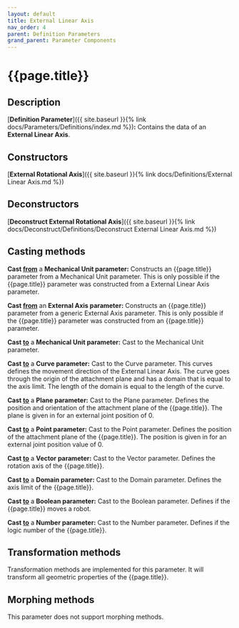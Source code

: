 ```yaml
---
layout: default
title: External Linear Axis
nav_order: 4
parent: Definition Parameters
grand_parent: Parameter Components
---
```


# **{{page.title}}**

## **Description**

[**Definition Parameter**]({{ site.baseurl }}{% link docs/Parameters/Definitions/index.md %})**:** 
Contains the data of an **External Linear Axis**.

## **Constructors**

[**External Rotational Axis**]({{ site.baseurl }}{% link docs/Definitions/External Linear Axis.md %})

## **Deconstructors**

[**Deconstruct External Rotational Axis**]({{ site.baseurl }}{% link docs/Deconstruct/Definitions/Deconstruct External Linear Axis.md %})

## **Casting methods**

**Cast <u>from</u>** a **Mechanical Unit parameter:** Constructs an {{page.title}} parameter from a Mechanical Unit parameter. This is only possible if the {{page.title}} parameter was constructed from a External Linear Axis parameter.

**Cast <u>from</u>** an **External Axis parameter:** Constructs an {{page.title}} parameter from a generic External Axis parameter. This is only possible if the {{page.title}} parameter was constructed from an {{page.title}} parameter.

**Cast <u>to</u>** a **Mechanical Unit parameter:** Cast to the Mechanical Unit parameter.

**Cast <u>to</u>** a **Curve parameter:** Cast to the Curve parameter. This curves defines the movement direction of the External Linear Axis. The curve goes through the origin of the attachment plane and has a domain that is equal to the axis limit. The length of the domain is equal to the length of the curve. 

**Cast <u>to</u>** a **Plane parameter:** Cast to the Plane parameter. Defines the position and orientation of the attachment plane of the {{page.title}}. The plane is given in for an external joint position of 0.

**Cast <u>to</u>** a **Point parameter:** Cast to the Point parameter. Defines the position of the attachment plane of the {{page.title}}. The position is given in for an external joint position value of 0.

**Cast <u>to</u>** a **Vector parameter:** Cast to the Vector parameter. Defines the rotation axis of the {{page.title}}.

**Cast <u>to</u>** a **Domain parameter:** Cast to the Domain parameter. Defines the axis limit of the {{page.title}}.

**Cast <u>to</u>** a **Boolean parameter:** Cast to the Boolean parameter. Defines if the {{page.title}} moves a robot. 

**Cast <u>to</u>** a **Number parameter:** Cast to the Number parameter. Defines if the logic number of the {{page.title}}.

## **Transformation methods**

Transformation methods are implemented for this parameter. It will transform all geometric properties of the {{page.title}}.

## **Morphing methods**

This parameter does not support morphing methods.

